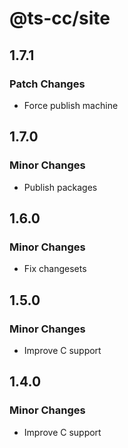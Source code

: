# @ts-cc/site

## 1.7.1

### Patch Changes

- Force publish machine

## 1.7.0

### Minor Changes

- Publish packages

## 1.6.0

### Minor Changes

- Fix changesets

## 1.5.0

### Minor Changes

- Improve C support

## 1.4.0

### Minor Changes

- Improve C support
